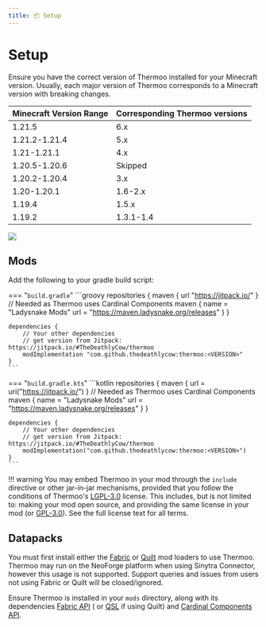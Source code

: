```yaml
---
title: 📦 Setup
---
```

# Setup

Ensure you have the correct version of Thermoo installed for your Minecraft version. Usually, each major version of
Thermoo corresponds to a Minecraft version with breaking changes.

| Minecraft Version Range | Corresponding Thermoo versions |
|-------------------------|--------------------------------|
| 1.21.5                  | 6.x                            |
| 1.21.2-1.21.4           | 5.x                            |
| 1.21-1.21.1             | 4.x                            |
| 1.20.5-1.20.6           | Skipped                        |
| 1.20.2-1.20.4           | 3.x                            |
| 1.20-1.20.1             | 1.6-2.x                        |
| 1.19.4                  | 1.5.x                          |
| 1.19.2                  | 1.3.1-1.4                      |

[![](https://jitpack.io/v/TheDeathlyCow/thermoo.svg)](https://jitpack.io/#TheDeathlyCow/thermoo)

## Mods

Add the following to your gradle build script:

=== "`build.gradle`"
    ```groovy
    repositories {
        maven {
            url "https://jitpack.io/"
        }
    // Needed as Thermoo uses Cardinal Components
        maven {
            name = "Ladysnake Mods"
            url = "https://maven.ladysnake.org/releases"
        }
    }
    
    dependencies {
        // Your other dependencies
        // get version from Jitpack: https://jitpack.io/#TheDeathlyCow/thermoo
        modImplementation "com.github.thedeathlycow:thermoo:<VERSION>"
    }
    ```

=== "`build.gradle.kts`"
    ```kotlin
    repositories {
        maven {
            url = uri("https://jitpack.io/")
        }
        // Needed as Thermoo uses Cardinal Components
        maven {
            name = "Ladysnake Mods"
            url = "https://maven.ladysnake.org/releases"
        }
    }
    
    dependencies {
        // Your other dependencies
        // get version from Jitpack: https://jitpack.io/#TheDeathlyCow/thermoo
        modImplementation("com.github.thedeathlycow:thermoo:<VERSION>")
    }
    ```

!!! warning
    You may embed Thermoo in your mod through the `include` directive or other jar-in-jar mechanisms, provided that you follow the conditions of Thermoo's [LGPL-3.0](https://github.com/TheDeathlyCow/thermoo/blob/HEAD/LICENSE) license. This includes, but is not limited to: making your mod open source, and providing the same license in your mod (or [GPL-3.0](https://www.gnu.org/licenses/gpl-3.0.en.html)). See the full license text for all terms.

## Datapacks

You must first install either the [Fabric](https://fabricmc.net/) or [Quilt](https://quiltmc.org/) mod loaders to use
Thermoo. Thermoo may run on the NeoForge platform when using Sinytra Connector, however this usage is not supported.
Support queries and issues from users not using Fabric or Quilt will be closed/ignored.

Ensure Thermoo is installed in your `mods` directory, along with its
dependencies [Fabric API](https://github.com/FabricMC/fabric) (
or [QSL](https://github.com/QuiltMC/quilt-standard-libraries/) if using Quilt)
and [Cardinal Components API](https://github.com/Ladysnake/Cardinal-Components-API).